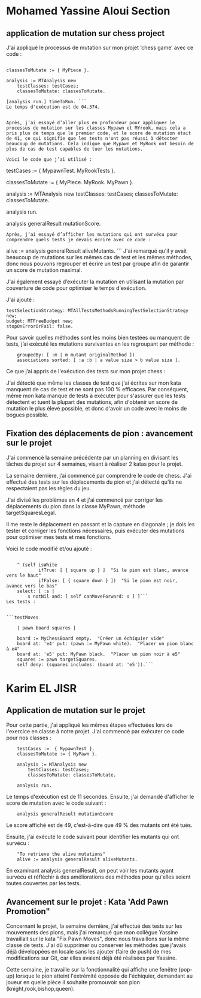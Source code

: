 # Mohamed Yassine Aloui Section
## application de mutation sur chess project 
J'ai appliqué le processus de mutation sur mon projet ‘chess game’ avec ce code :

``` testCases := { MypawnTest }.

classesToMutate := { MyPiece }.

analysis := MTAnalysis new
    testClasses: testCases;
    classesToMutate: classesToMutate.

[analysis run.] timeToRun. ```
Le temps d'exécution est de 04.374.


Après, j’ai essayé d’aller plus en profondeur pour appliquer le processus de mutation sur les classes Mypawn et MYrook, mais cela a pris plus de temps que le premier code, et le score de mutation était de 41, ce qui signifie que les tests n'ont pas réussi à détecter beaucoup de mutations. Cela indique que Mypawn et MyRook ont besoin de plus de cas de test capables de tuer les mutations.

Voici le code que j’ai utilisé :

```
testCases := { MypawnTest. MyRookTests }.

classesToMutate := { MyPiece. MyRook. MyPawn }.

analysis := MTAnalysis new
    testClasses: testCases;
    classesToMutate: classesToMutate.

analysis run.

analysis generalResult mutationScore.
```
Après, j’ai essayé d’afficher les mutations qui ont survécu pour comprendre quels tests je devais écrire avec ce code :

```
alive := analysis generalResult aliveMutants. ```
J'ai remarqué qu'il y avait beaucoup de mutations sur les mêmes cas de test et les mêmes méthodes, donc nous pouvons regrouper et écrire un test par groupe afin de garantir un score de mutation maximal.

J'ai également essayé d’exécuter la mutation en utilisant la mutation par couverture de code pour optimiser le temps d'exécution.

J'ai ajouté :

```
testSelectionStrategy: MTAllTestsMethodsRunningTestSelectionStrategy new;
budget: MTFreeBudget new;
stopOnErrorOrFail: false.
```
Pour savoir quelles méthodes sont les moins bien testées ou manquent de tests, j’ai exécuté les mutations survivantes en les regroupant par méthode :

```((analysis generalResult aliveMutants)
    groupedBy: [ :m | m mutant originalMethod ])
    associations sorted: [ :a :b | a value size > b value size ].
```
Ce que j’ai appris de l'exécution des tests sur mon projet chess :

J'ai détecté que même les classes de test que j'ai écrites sur mon kata manquent de cas de test et ne sont pas 100 % efficaces. Par conséquent, même mon kata manque de tests à exécuter pour s'assurer que les tests détectent et tuent la plupart des mutations, afin d'obtenir un score de mutation le plus élevé possible, et donc d'avoir un code avec le moins de bogues possible.

## Fixation des déplacements de pion : avancement sur le projet

J'ai commencé la semaine précédente par un planning en divisant les tâches du projet sur 4 semaines, visant à réaliser 2 katas pour le projet.

La semaine dernière, j’ai commencé par comprendre le code de chess. J'ai effectué des tests sur les déplacements du pion et j'ai détecté qu'ils ne respectaient pas les règles du jeu.

J'ai divisé les problèmes en 4 et j'ai commencé par corriger les déplacements du pion dans la classe MyPawn, méthode targetSquaresLegal.

Il me reste le déplacement en passant et la capture en diagonale ; je dois les tester et corriger les fonctions nécessaires, puis exécuter des mutations pour optimiser mes tests et mes fonctions.

Voici le code modifié et/ou ajouté :

```targetSquaresLegal: aBoolean

    ^ (self isWhite
            ifTrue: [ { square up } ]  "Si le pion est blanc, avance vers le haut"
            ifFalse: [ { square down } ])  "Si le pion est noir, avance vers le bas"
    select: [ :s |
        s notNil and: [ self canMoveForward: s ] ]```
Les tests :


```testMoves

    | pawn board squares |

    board := MyChessBoard empty.  "Créer un échiquier vide"
    board at: 'e4' put: (pawn := MyPawn white).  "Placer un pion blanc à e4"
    board at: 'e5' put: MyPawn black.  "Placer un pion noir à e5"
    squares := pawn targetSquares.
    self deny: (squares includes: (board at: 'e5')).```

```

# Karim EL JISR

## Application de mutation sur le projet

Pour cette partie, j'ai appliqué les mêmes étapes effectuées lors de l'exercice en classe à notre projet. J'ai commencé par exécuter ce code pour nos classes :

```
    testCases :=  { MypawnTest }.
    classesToMutate := { MyPawn }.

    analysis := MTAnalysis new
        testClasses: testCases;
        classesToMutate: classesToMutate.

    analysis run.
```

Le temps d'exécution est de 11 secondes. Ensuite, j'ai demandé d'afficher le score de mutation avec le code suivant :

```     
    analysis generalResult mutationScore
```
Le score affiché est de 49, c'est-à-dire que 49 % des mutants ont été tués.

Ensuite, j'ai exécuté le code suivant pour identifier les mutants qui ont survécu :

```
    "To retrieve the alive mutations"
    alive := analysis generalResult aliveMutants.
```

En examinant analysis generalResult, on peut voir les mutants ayant survécu et réfléchir à des améliorations des méthodes pour qu'elles soient toutes couvertes par les tests.


## Avancement sur le projet : Kata 'Add Pawn Promotion"
Concernant le projet, la semaine dernière, j'ai effectué des tests sur les mouvements des pions, mais j'ai remarqué que mon collègue Yassine travaillait sur le kata "Fix Pawn Moves", donc nous travaillons sur la même classe de tests. J'ai dû supprimer ou conserver les méthodes que j'avais déjà développées en locale sans les ajouter (faire de push) de mes modifications sur Git, car elles avaient déjà été réalisées par Yassine.

Cette semaine, je travaille sur la fonctionnalité qui affiche une fenêtre (pop-up) lorsque le pion atteint l'extrémité opposée de l'échiquier, demandant au joueur en quelle pièce il souhaite promouvoir son pion (knight,rook,bishop,queen).